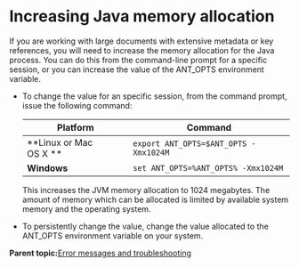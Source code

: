 # Increasing Java memory allocation

If you are working with large documents with extensive metadata or key references, you will need to increase the memory allocation for the Java process. You can do this from the command-line prompt for a specific session, or you can increase the value of the ANT\_OPTS environment variable.

-   To change the value for an specific session, from the command prompt, issue the following command:

    |Platform|Command|
    |--------|-------|
    |**Linux or Mac OS X **|`export ANT_OPTS=$ANT_OPTS -Xmx1024M`|
    |**Windows**|`set ANT_OPTS=%ANT_OPTS% -Xmx1024M`|

    This increases the JVM memory allocation to 1024 megabytes. The amount of memory which can be allocated is limited by available system memory and the operating system.

-   To persistently change the value, change the value allocated to the ANT\_OPTS environment variable on your system.

**Parent topic:**[Error messages and troubleshooting](../user-guide/troubleshooting-overview.md)

